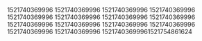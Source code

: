 1521740369996
1521740369996
1521740369996
1521740369996
1521740369996
1521740369996
1521740369996
1521740369996
1521740369996
1521740369996
1521740369996
1521740369996
1521740369996
1521740369996
15217403699961521754861624